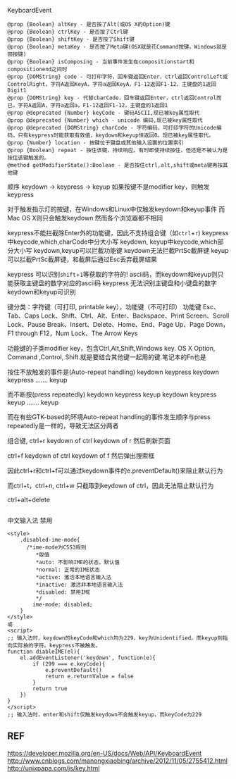 KeyboardEvent
```
@prop {Boolean} altKey - 是否按了Alt(或OS X的Option)键
@prop {Boolean} ctrlKey - 是否按了Ctrl键
@prop {Boolean} shiftKey - 是否按了Shift键
@prop {Boolean} metaKey - 是否按了Meta键(OSX就是花Command按键，Windows就是田按键)
@prop {Boolean} isComposing - 当前事件发生在compositionstart和compositionend之间时
@prop {DOMString} code - 可打印字符，回车键返回Enter，ctrl返回ControlLeft或ControlRight，字符A返回KeyA，字符a返回KeyA，F1-12返回F1-12，主键盘的1返回Digit1
@prop {DOMString} key - 代替charCode，回车键返回Enter，ctrl返回Control而已，字符A返回A，字符a返回a，F1-12返回F1-12，主键盘的1返回1
@prop @deprecated {Number} keyCode - 键码ASCII,现已被key属性取代
@prop @deprecated {Number} which - unicode 编码,现已被key属性取代
@prop @deprecated {DOMString} charCode - 字符编码，可打印字符的Unicode编码，只有keypress时能获取有效值，keydown和keyup恒返回0。现已被key属性取代。
@prop {Number} location - 按键位于键盘或其他输入设置的位置索引
@prop {Boolean} repeat - 按住该键，持续响应。有时即使持续按住，但还是不被认为是按住该键触发的。
@method getModifierState():Boolean - 是否按住ctrl,alt,shift或meta键再按其他键
```
顺序
keydown -> keypress -> keyup
如果按键不是modifier key，则触发keypress

对于触发指示灯的按键，在Windows和Linux中仅触发keydown和keyup事件
而Mac OS X则只会触发keydown
然而各个浏览器都不相同

keypress不能拦截除Enter外的功能键，因此不支持组合键（如`ctrl`+`r`)
keypress中keycode,which,charCode中分大小写
keydown, keyup中keycode,which部分大小写
keydown,keyup可以拦截功能键
keydown无法拦截PrtSc截屏键
keyup可以拦截PrtSc截屏键，和截屏后通过Esc丢弃截屏结果

keypress 可以识别`shift`+`1`等获取的字符的! ascii码，而keydown和keyup则只能获取主键盘的数字对应的ascii码
keypress 无法识别主键盘和小键盘的数字
keydown和keyup可识别

键分类：字符键（可打印, printable key），功能键（不可打印）
功能键
Esc、Tab、Caps Lock、Shift、Ctrl、Alt、Enter、Backspace、Print Screen、Scroll Lock、Pause Break、Insert、Delete、Home、End、Page Up、Page Down， F1 through F12，Num Lock、The Arrow Keys

功能键的子类modifier key，包含Ctrl,Alt,Shift,Windows key. OS X Option, Command ,Control, Shift.就是要结合其他键一起用的键.笔记本的Fn也是

按住不放触发的事件是(Auto-repeat handling)
keydown
keypress
keydown
keypress
.......
keyup

而不断按(press repeatedly)
keydown
keypress
keyup
keydown
keypress
keyup
.......
keyup

而在有些GTK-based的环境Auto-repeat handling的事件发生顺序与press repeatedly是一样的，导致无法区分两者

组合键, ctrl+r
keydown of ctrl
keydown of r
然后刷新页面

ctrl+f
keydown of ctrl
keydown of f
然后弹出搜索框

因此ctrl+r和ctrl+f可以通过keydown事件的e.preventDefault()来阻止默认行为

而ctrl+t，ctrl+n, ctrl+w
只截取到keydown of ctrl，因此无法阻止默认行为

ctrl+alt+delete
```
```

中文输入法
禁用
```IE,firefox
<style>
	.disabled-ime-mode{
	  /*ime-mode为CSS3规则
		 *取值
		 *auto: 不影响IME的状态，默认值
		 *normal: 正常的IME状态
		 *active: 激活本地语言输入法
		 *inactive: 激活非本地语言输入法
		 *disabled: 禁用IME
		 */
		ime-mode: disabled;
	}
</style>
或
<script>
;; 输入法时，keydown的keyCode和which均为229，key为Unidentified。而keyup则指向实际按的字符。keypress不被触发。
function diableIME(el){
	el.addEventListener('keydown', function(e){
		if (299 === e.keyCode){
			e.preventDefault()
			return e.returnValue = false
		}
		return true
	})
}
</script>
;; 输入法时，enter和shift仅触发keydown不会触发keyup，而keyCode为229
```


## REF
https://developer.mozilla.org/en-US/docs/Web/API/KeyboardEvent
http://www.cnblogs.com/manongxiaobing/archive/2012/11/05/2755412.html
http://unixpapa.com/js/key.html
